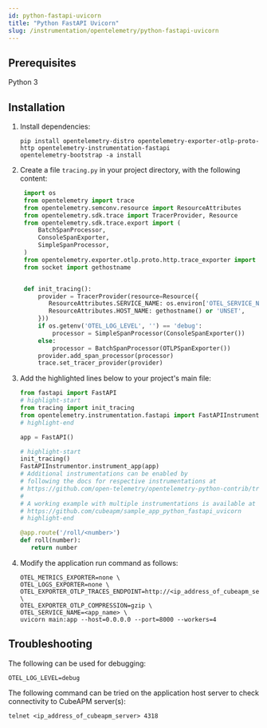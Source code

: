 ```yaml
---
id: python-fastapi-uvicorn
title: "Python FastAPI Uvicorn"
slug: /instrumentation/opentelemetry/python-fastapi-uvicorn
---
```


## Prerequisites

Python 3

## Installation

1. Install dependencies:

   ```shell
   pip install opentelemetry-distro opentelemetry-exporter-otlp-proto-http opentelemetry-instrumentation-fastapi
   opentelemetry-bootstrap -a install
   ```

2. Create a file `tracing.py` in your project directory, with the following content:

   ```python title="tracing.py"
    import os
    from opentelemetry import trace
    from opentelemetry.semconv.resource import ResourceAttributes
    from opentelemetry.sdk.trace import TracerProvider, Resource
    from opentelemetry.sdk.trace.export import (
        BatchSpanProcessor,
        ConsoleSpanExporter,
        SimpleSpanProcessor,
    )
    from opentelemetry.exporter.otlp.proto.http.trace_exporter import OTLPSpanExporter
    from socket import gethostname


    def init_tracing():
        provider = TracerProvider(resource=Resource({
           ResourceAttributes.SERVICE_NAME: os.environ['OTEL_SERVICE_NAME'],
           ResourceAttributes.HOST_NAME: gethostname() or 'UNSET',
        }))        
        if os.getenv('OTEL_LOG_LEVEL', '') == 'debug':
            processor = SimpleSpanProcessor(ConsoleSpanExporter())
        else:
            processor = BatchSpanProcessor(OTLPSpanExporter())
        provider.add_span_processor(processor)
        trace.set_tracer_provider(provider)

   ```

3. Add the highlighted lines below to your project's main file:

   ```python title="main.py"
   from fastapi import FastAPI
   # highlight-start
   from tracing import init_tracing
   from opentelemetry.instrumentation.fastapi import FastAPIInstrumentor
   # highlight-end

   app = FastAPI()

   # highlight-start
   init_tracing()
   FastAPIInstrumentor.instrument_app(app)
   # Additional instrumentations can be enabled by
   # following the docs for respective instrumentations at
   # https://github.com/open-telemetry/opentelemetry-python-contrib/tree/main/instrumentation
   #
   # A working example with multiple instrumentations is available at
   # https://github.com/cubeapm/sample_app_python_fastapi_uvicorn
   # highlight-end

   @app.route('/roll/<number>')
   def roll(number):
      return number
   ```

4. Modify the application run command as follows:

   ```shell
   OTEL_METRICS_EXPORTER=none \
   OTEL_LOGS_EXPORTER=none \
   OTEL_EXPORTER_OTLP_TRACES_ENDPOINT=http://<ip_address_of_cubeapm_server>:4318/v1/traces \
   OTEL_EXPORTER_OTLP_COMPRESSION=gzip \
   OTEL_SERVICE_NAME=<app_name> \
   uvicorn main:app --host=0.0.0.0 --port=8000 --workers=4
   ```

## Troubleshooting

The following can be used for debugging:

```shell
OTEL_LOG_LEVEL=debug
```

The following command can be tried on the application host server to check connectivity to CubeAPM server(s):

```shell
telnet <ip_address_of_cubeapm_server> 4318
```
